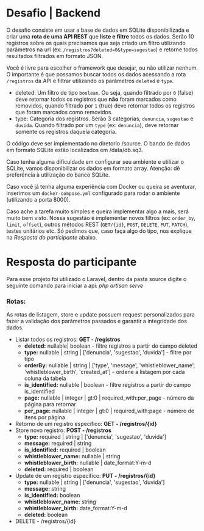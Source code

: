 # Desafio | Backend

O desafio consiste em usar a base de dados em SQLite disponibilizada e criar uma **rota de uma API REST** que **liste e filtre** todos os dados. Serão 10 registros sobre os quais precisamos que seja criado um filtro utilizando parâmetros na url (ex: `/registros?deleted=0&type=sugestao`) e retorne todos resultados filtrados em formato JSON.

Você é livre para escolher o framework que desejar, ou não utilizar nenhum. O importante é que possamos buscar todos os dados acessando a rota `/registros` da API e filtrar utilizando os parâmetros `deleted` e `type`.

* deleted: Um filtro de tipo `boolean`. Ou seja, quando filtrado por `0` (false) deve retornar todos os registros que **não** foram marcados como removidos, quando filtrado por `1` (true) deve retornar todos os registros que foram marcados como removidos.
* type: Categoria dos registros. Serão 3 categorias, `denuncia`, `sugestao` e `duvida`. Quando filtrado por um `type` (ex: `denuncia`), deve retornar somente os registros daquela categoria.

O código deve ser implementado no diretorio /source. O bando de dados em formato SQLite estão localizados em /data/db.sq3.

Caso tenha alguma dificuldade em configurar seu ambiente e utilizar o SQLite, vamos disponibilizar os dados em formato array. Atenção: dê preferência à utilização do banco SQLite.

Caso você já tenha alguma experiência com Docker ou queira se aventurar, inserimos um `docker-compose.yml` configurado para rodar o ambiente (utilizando a porta 8000).

Caso ache a tarefa muito simples e queira implementar algo a mais, será muito bem visto. Nossa sugestão é implementar novos filtros (ex: `order_by`, `limit`, `offset`), outros métodos REST (`GET/{id}`, `POST`, `DELETE`, `PUT`, `PATCH`), testes unitários etc. Só pedimos que, caso faça algo do tipo, nos explique na _Resposta do participante_ abaixo.

# Resposta do participante
Para esse projeto foi utilizado o Laravel, dentro da pasta source digite o seguinte comando para iniciar a api: _php artisan serve_

### Rotas:
As rotas de listagem, store e update possuem request personalizados para fazer a validação dos parâmetros passados e garantir a integridade dos dados.

* Listar todos os registros: **GET - /registros**
    - **deleted:** nullable| boolean - filtre registros a partir do campo deleted
    - **type:** nullable | string | ['denuncia', 'sugestao', 'duvida'] - filtre por tipo
    - **orderBy:** nullable | string | ['type', 'message', 'whistleblower_name', 'whistleblower_birth', 'created_at'] - ordene a listagem por cada coluna da tabela
    - **is_identified:** nullable | boolean - filtre registros a partir do campo is_identified
    - **page:** nullable | integer | gt:0 | required_with:per_page - número da página para retornar
    - **per_page:** nullable | integer | gt:0 | required_with:page - número de itens por página
* Retorno de um registro específico: **GET - /registros/{id}**
* Store novo registro: **POST - /registros**
    - **type:** required | string | ['denuncia', 'sugestao', 'duvida']
    - **message:** required | string
    - **is_identified:** required | boolean
    - **whistleblower_name:** nullable | string
    - **whistleblower_birth:** nullable | date_format:Y-m-d
    - **deleted:** required | boolean
* Update de um registro específico: **PUT - /registros/{id}**
    - **type:** nullable | string | ['denuncia', 'sugestao', 'duvida']
    - **message:** string
    - **is_identified:** boolean
    - **whistleblower_name:** string
    - **whistleblower_birth:** date_format:Y-m-d
    - **deleted:** boolean
* DELETE - /registros/{id}